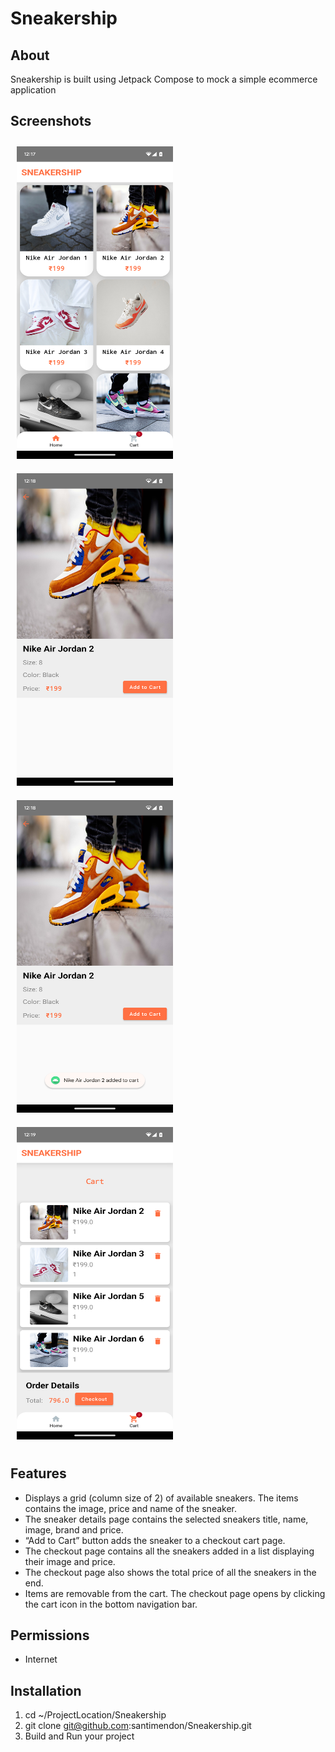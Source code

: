 # Sneakership

## About
Sneakership is built using Jetpack Compose to mock a simple ecommerce application

## Screenshots

<img src="https://github.com/santimendon/Sneakership/blob/master/screenshots/landing.png" width="250" height="500" hspace=10 vspace=10>

<img src="https://github.com/santimendon/Sneakership/blob/master/screenshots/sneaker-details.png" width="250" height="500" hspace=10 vspace=10>

<img src="https://github.com/santimendon/Sneakership/blob/master/screenshots/sneaker-details-2.png" width="250" height="500" hspace=10 vspace=10>

<img src="https://github.com/santimendon/Sneakership/blob/master/screenshots/cart.png" width="250" height="500" hspace=10 vspace=10>


## Features
* Displays a grid (column size of 2) of available sneakers. The items contains the image, price and name of the sneaker.
* The sneaker details page contains the selected sneakers title, name, image, brand and price. 
* “Add to Cart” button adds the sneaker to a checkout cart page.
* The checkout page contains all the sneakers added in a list displaying their image and price. 
* The checkout page also shows the total price of all the sneakers in the end.
* Items are removable from the cart. The checkout page opens by clicking the cart icon in the bottom navigation bar.

## Permissions
* Internet

## Installation
1. cd ~/ProjectLocation/Sneakership
2. git clone git@github.com:santimendon/Sneakership.git
3. Build and Run your project